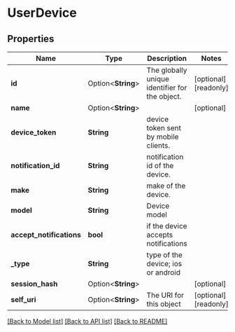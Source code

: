 # UserDevice

## Properties

Name | Type | Description | Notes
------------ | ------------- | ------------- | -------------
**id** | Option<**String**> | The globally unique identifier for the object. | [optional][readonly]
**name** | Option<**String**> |  | [optional]
**device_token** | **String** | device token sent by mobile clients. | 
**notification_id** | **String** | notification id of the device. | 
**make** | **String** | make of the device. | 
**model** | **String** | Device model | 
**accept_notifications** | **bool** | if the device accepts notifications | 
**_type** | **String** | type of the device; ios or android | 
**session_hash** | Option<**String**> |  | [optional]
**self_uri** | Option<**String**> | The URI for this object | [optional][readonly]

[[Back to Model list]](../README.md#documentation-for-models) [[Back to API list]](../README.md#documentation-for-api-endpoints) [[Back to README]](../README.md)


